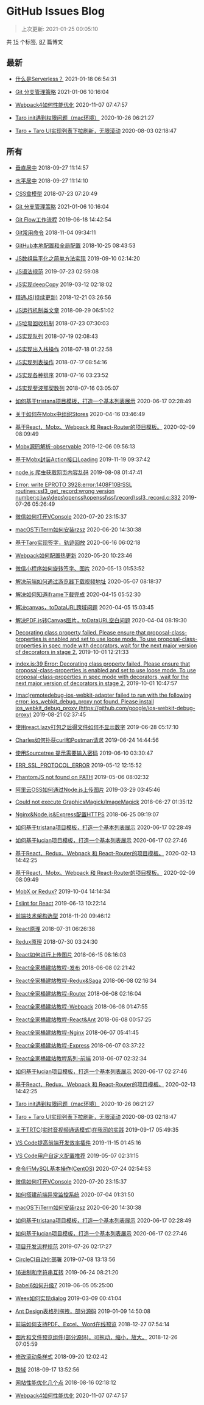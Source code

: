 
# GitHub Issues Blog
    
> 上次更新: 2021-01-25 00:05:10
    
共 [15](https://github.com/xuya227939/blog/labels) 个标签, [87](https://github.com/xuya227939/blog/issues) 篇博文
## 最新 
- [什么是Serverless？](https://github.com/xuya227939/LiuJiang-Blog/issues/110) 			 2021-01-18 06:54:31 

- [Git 分支管理策略](https://github.com/xuya227939/LiuJiang-Blog/issues/109) 			 2021-01-06 10:16:04 

- [Webpack4如何性能优化](https://github.com/xuya227939/LiuJiang-Blog/issues/108) 			 2020-11-07 07:47:57 

- [Taro init遇到权限问题（mac环境）](https://github.com/xuya227939/LiuJiang-Blog/issues/107) 			 2020-10-26 06:21:27 

- [Taro + Taro UI实现列表下拉刷新，无限滚动](https://github.com/xuya227939/LiuJiang-Blog/issues/106) 			 2020-08-03 02:18:47 

## 所有 
- [垂直居中](https://github.com/xuya227939/LiuJiang-Blog/issues/32) 			 2018-09-27 11:14:57 

- [水平居中](https://github.com/xuya227939/LiuJiang-Blog/issues/31) 			 2018-09-27 11:14:10 

- [CSS盒模型](https://github.com/xuya227939/LiuJiang-Blog/issues/21) 			 2018-07-23 07:20:49 

- [Git 分支管理策略](https://github.com/xuya227939/LiuJiang-Blog/issues/109) 			 2021-01-06 10:16:04 

- [Git Flow工作流程](https://github.com/xuya227939/LiuJiang-Blog/issues/64) 			 2019-06-18 14:42:54 

- [Git常用命令](https://github.com/xuya227939/LiuJiang-Blog/issues/36) 			 2018-11-04 09:34:11 

- [GitHub本地配置和全局配置](https://github.com/xuya227939/LiuJiang-Blog/issues/35) 			 2018-10-25 08:43:53 

- [JS数组扁平化之简单方法实现](https://github.com/xuya227939/LiuJiang-Blog/issues/75) 			 2019-09-10 02:14:20 

- [JS语法规范](https://github.com/xuya227939/LiuJiang-Blog/issues/69) 			 2019-07-23 02:59:08 

- [JS实现deepCopy](https://github.com/xuya227939/LiuJiang-Blog/issues/46) 			 2019-03-12 02:18:02 

- [精通JS(持续更新)](https://github.com/xuya227939/LiuJiang-Blog/issues/40) 			 2018-12-21 03:26:56 

- [JS运行机制类文章](https://github.com/xuya227939/LiuJiang-Blog/issues/33) 			 2018-09-29 06:51:02 

- [JS垃圾回收机制](https://github.com/xuya227939/LiuJiang-Blog/issues/22) 			 2018-07-23 07:30:03 

- [JS实现队列](https://github.com/xuya227939/LiuJiang-Blog/issues/20) 			 2018-07-19 02:08:43 

- [JS实现出入栈操作](https://github.com/xuya227939/LiuJiang-Blog/issues/18) 			 2018-07-18 01:22:58 

- [JS实现列表操作](https://github.com/xuya227939/LiuJiang-Blog/issues/17) 			 2018-07-17 08:54:16 

- [JS实现各种排序](https://github.com/xuya227939/LiuJiang-Blog/issues/16) 			 2018-07-16 03:23:52 

- [JS实现斐波那契数列](https://github.com/xuya227939/LiuJiang-Blog/issues/15) 			 2018-07-16 03:05:07 

- [如何基于tristana项目模板，打造一个基本列表展示](https://github.com/xuya227939/LiuJiang-Blog/issues/100) 			 2020-06-17 02:28:49 

- [关于如何在Mobx中组织Stores](https://github.com/xuya227939/LiuJiang-Blog/issues/93) 			 2020-04-16 03:46:49 

- [基于React、Mobx、Webpack 和 React-Router的项目模板。](https://github.com/xuya227939/LiuJiang-Blog/issues/88) 			 2020-02-09 08:09:49 

- [Mobx源码解析-observable](https://github.com/xuya227939/LiuJiang-Blog/issues/86) 			 2019-12-06 09:56:13 

- [基于Mobx封装Action接口Loading](https://github.com/xuya227939/LiuJiang-Blog/issues/85) 			 2019-11-19 09:37:42 

- [node.js 爬虫获取网页内容乱码](https://github.com/xuya227939/LiuJiang-Blog/issues/72) 			 2019-08-08 01:47:41 

- [ Error: write EPROTO 3928:error:1408F10B:SSL routines:ssl3_get_record:wrong version number:c:\ws\deps\openssl\openssl\ssl\record\ssl3_record.c:332](https://github.com/xuya227939/LiuJiang-Blog/issues/71) 			 2019-07-26 05:26:49 

- [微信如何打开VConsole](https://github.com/xuya227939/LiuJiang-Blog/issues/104) 			 2020-07-20 23:15:37 

- [macOS下iTerm如何安装rzsz](https://github.com/xuya227939/LiuJiang-Blog/issues/101) 			 2020-06-20 14:30:38 

- [基于Taro实现签字，轨迹回放](https://github.com/xuya227939/LiuJiang-Blog/issues/98) 			 2020-06-16 06:02:18 

- [Webpack如何配置热更新](https://github.com/xuya227939/LiuJiang-Blog/issues/96) 			 2020-05-20 10:23:46 

- [微信小程序如何旋转签字、图片](https://github.com/xuya227939/LiuJiang-Blog/issues/95) 			 2020-05-13 01:53:52 

- [解决前端如何通过游览器下载视频地址](https://github.com/xuya227939/LiuJiang-Blog/issues/94) 			 2020-05-07 08:18:37 

- [解决如何知道iframe下载完成](https://github.com/xuya227939/LiuJiang-Blog/issues/92) 			 2020-04-15 05:52:30 

- [解决canvas，toDataURL跨域问题](https://github.com/xuya227939/LiuJiang-Blog/issues/91) 			 2020-04-05 15:03:45 

- [解决PDF.js转Canvas图片，toDataURL空白问题](https://github.com/xuya227939/LiuJiang-Blog/issues/90) 			 2020-04-04 08:19:30 

- [Decorating class property failed. Please ensure that proposal-class-properties is enabled and set to use loose mode. To use proposal-class-properties in spec mode with decorators, wait for the next major version of decorators in stage 2.](https://github.com/xuya227939/LiuJiang-Blog/issues/80) 			 2019-10-01 12:21:33 

- [index.js:39 Error: Decorating class property failed. Please ensure that proposal-class-properties is enabled and set to use loose mode. To use proposal-class-properties in spec mode with decorators, wait for the next major version of decorators in stage 2.](https://github.com/xuya227939/LiuJiang-Blog/issues/79) 			 2019-10-01 10:47:57 

- [(mac)remotedebug-ios-webkit-adapter failed to run with the following error: ios_webkit_debug_proxy not found. Please install ios_webkit_debug_proxy (https://github.com/google/ios-webkit-debug-proxy)](https://github.com/xuya227939/LiuJiang-Blog/issues/74) 			 2019-08-21 02:37:45 

- [使用react.lazy打包之后得文件如何不显示数字](https://github.com/xuya227939/LiuJiang-Blog/issues/67) 			 2019-06-28 05:17:10 

- [Charles如何扑获curl和Postman请求](https://github.com/xuya227939/LiuJiang-Blog/issues/66) 			 2019-06-24 14:44:56 

- [使用Sourcetree 提示需要输入密码](https://github.com/xuya227939/LiuJiang-Blog/issues/62) 			 2019-06-10 03:30:47 

- [ERR_SSL_PROTOCOL_ERROR](https://github.com/xuya227939/LiuJiang-Blog/issues/53) 			 2019-05-12 12:15:52 

- [PhantomJS not found on PATH](https://github.com/xuya227939/LiuJiang-Blog/issues/51) 			 2019-05-06 08:02:32 

- [阿里云OSS如何通过Node.js上传图片](https://github.com/xuya227939/LiuJiang-Blog/issues/49) 			 2019-03-29 03:45:46 

- [Could not execute GraphicsMagick/ImageMagick](https://github.com/xuya227939/LiuJiang-Blog/issues/14) 			 2018-06-27 01:35:12 

- [Nginx&Node.js&Express配置HTTPS](https://github.com/xuya227939/LiuJiang-Blog/issues/12) 			 2018-06-25 09:19:07 

- [如何基于tristana项目模板，打造一个基本列表展示](https://github.com/xuya227939/LiuJiang-Blog/issues/100) 			 2020-06-17 02:28:49 

- [如何基于lucian项目模板，打造一个基本列表展示](https://github.com/xuya227939/LiuJiang-Blog/issues/99) 			 2020-06-17 02:27:46 

- [基于React、Redux、Webpack 和 React-Router的项目模板。](https://github.com/xuya227939/LiuJiang-Blog/issues/89) 			 2020-02-13 14:42:25 

- [基于React、Mobx、Webpack 和 React-Router的项目模板。](https://github.com/xuya227939/LiuJiang-Blog/issues/88) 			 2020-02-09 08:09:49 

- [MobX or Redux?](https://github.com/xuya227939/LiuJiang-Blog/issues/81) 			 2019-10-04 14:14:34 

- [Eslint for React](https://github.com/xuya227939/LiuJiang-Blog/issues/63) 			 2019-06-13 10:22:14 

- [前端技术架构选型](https://github.com/xuya227939/LiuJiang-Blog/issues/37) 			 2018-11-20 09:46:12 

- [React原理](https://github.com/xuya227939/LiuJiang-Blog/issues/26) 			 2018-07-31 06:26:38 

- [Redux原理](https://github.com/xuya227939/LiuJiang-Blog/issues/25) 			 2018-07-30 03:24:30 

- [React如何进行上传图片](https://github.com/xuya227939/LiuJiang-Blog/issues/11) 			 2018-06-15 08:16:03 

- [React全家桶建站教程-发布](https://github.com/xuya227939/LiuJiang-Blog/issues/10) 			 2018-06-08 02:21:42 

- [React全家桶建站教程-Redux&Saga](https://github.com/xuya227939/LiuJiang-Blog/issues/7) 			 2018-06-08 02:16:34 

- [React全家桶建站教程-Router](https://github.com/xuya227939/LiuJiang-Blog/issues/6) 			 2018-06-08 02:16:04 

- [React全家桶建站教程-Webpack](https://github.com/xuya227939/LiuJiang-Blog/issues/5) 			 2018-06-08 01:47:55 

- [React全家桶建站教程-React&Ant](https://github.com/xuya227939/LiuJiang-Blog/issues/4) 			 2018-06-08 00:57:25 

- [React全家桶建站教程-Nginx](https://github.com/xuya227939/LiuJiang-Blog/issues/3) 			 2018-06-07 05:41:45 

- [React全家桶建站教程-Express](https://github.com/xuya227939/LiuJiang-Blog/issues/2) 			 2018-06-07 03:37:22 

- [React全家桶建站教程系列-前端](https://github.com/xuya227939/LiuJiang-Blog/issues/1) 			 2018-06-07 02:32:34 

- [如何基于lucian项目模板，打造一个基本列表展示](https://github.com/xuya227939/LiuJiang-Blog/issues/99) 			 2020-06-17 02:27:46 

- [基于React、Redux、Webpack 和 React-Router的项目模板。](https://github.com/xuya227939/LiuJiang-Blog/issues/89) 			 2020-02-13 14:42:25 

- [Taro init遇到权限问题（mac环境）](https://github.com/xuya227939/LiuJiang-Blog/issues/107) 			 2020-10-26 06:21:27 

- [Taro + Taro UI实现列表下拉刷新，无限滚动](https://github.com/xuya227939/LiuJiang-Blog/issues/106) 			 2020-08-03 02:18:47 

- [关于TRTC(实时音视频通话模式)在我司的实践](https://github.com/xuya227939/LiuJiang-Blog/issues/78) 			 2019-09-17 05:49:35 

- [VS Code提高前端开发效率插件](https://github.com/xuya227939/LiuJiang-Blog/issues/84) 			 2019-11-15 01:45:16 

- [VS Code用户自定义配置推荐](https://github.com/xuya227939/LiuJiang-Blog/issues/52) 			 2019-05-07 02:31:15 

- [命令行MySQL基本操作(CentOS)](https://github.com/xuya227939/LiuJiang-Blog/issues/105) 			 2020-07-24 02:54:53 

- [微信如何打开VConsole](https://github.com/xuya227939/LiuJiang-Blog/issues/104) 			 2020-07-20 23:15:37 

- [如何搭建前端异常监控系统](https://github.com/xuya227939/LiuJiang-Blog/issues/102) 			 2020-07-04 01:31:50 

- [macOS下iTerm如何安装rzsz](https://github.com/xuya227939/LiuJiang-Blog/issues/101) 			 2020-06-20 14:30:38 

- [如何基于tristana项目模板，打造一个基本列表展示](https://github.com/xuya227939/LiuJiang-Blog/issues/100) 			 2020-06-17 02:28:49 

- [如何基于lucian项目模板，打造一个基本列表展示](https://github.com/xuya227939/LiuJiang-Blog/issues/99) 			 2020-06-17 02:27:46 

- [项目开发流程规范](https://github.com/xuya227939/LiuJiang-Blog/issues/70) 			 2019-07-26 02:17:27 

- [CircleCI自动化部署](https://github.com/xuya227939/LiuJiang-Blog/issues/68) 			 2019-07-08 13:13:56 

- [16进制和字符串互转](https://github.com/xuya227939/LiuJiang-Blog/issues/65) 			 2019-06-24 08:21:20 

- [Babel6如何升级7](https://github.com/xuya227939/LiuJiang-Blog/issues/60) 			 2019-06-05 05:25:00 

- [Weex如何实现dialog](https://github.com/xuya227939/LiuJiang-Blog/issues/45) 			 2019-03-09 00:41:04 

- [Ant Design表格列拖拽，部分源码](https://github.com/xuya227939/LiuJiang-Blog/issues/44) 			 2019-01-09 14:50:08 

- [前端如何支持PDF、Excel、Word在线预览](https://github.com/xuya227939/LiuJiang-Blog/issues/42) 			 2018-12-27 07:54:14 

- [图片和文件预览组件(部分源码)，可拖动，缩小，放大。](https://github.com/xuya227939/LiuJiang-Blog/issues/41) 			 2018-12-26 07:05:59 

- [修改滚动条样式](https://github.com/xuya227939/LiuJiang-Blog/issues/30) 			 2018-09-20 12:02:42 

- [跨域](https://github.com/xuya227939/LiuJiang-Blog/issues/29) 			 2018-09-17 13:52:56 

- [网站性能优化几个点](https://github.com/xuya227939/LiuJiang-Blog/issues/27) 			 2018-08-16 02:18:12 

- [Webpack4如何性能优化](https://github.com/xuya227939/LiuJiang-Blog/issues/108) 			 2020-11-07 07:47:57 

